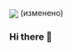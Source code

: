 <img align="center" src="https://github-readme-stats.vercel.app/api?username=prikolmen&count_private=true&show_icons=true&theme=omni"/> (изменено)

### Hi there 👋

<!--
**PrikolMen/PrikolMen** is a ✨ _special_ ✨ repository because its `README.md` (this file) appears on your GitHub profile.

Here are some ideas to get you started:

- 🔭 I’m currently working on ...
- 🌱 I’m currently learning ...
- 👯 I’m looking to collaborate on ...
- 🤔 I’m looking for help with ...
- 💬 Ask me about ...
- 📫 How to reach me: ...
- 😄 Pronouns: ...
- ⚡ Fun fact: ...
-->
